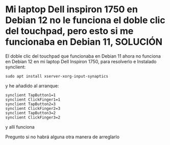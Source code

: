 # Mi laptop Dell inspiron 1750 en Debian 12 no le funciona el doble clic del touchpad, pero esto si me funcionaba en Debian 11, SOLUCIÓN





El doble clic del touchpad que funcionaba en Debian 11 ahora no funciona en Debian 12 en mi laptop Dell Inspiron 1750, para resolverlo e Instalado synclient:
   ```
   sudo apt install xserver-xorg-input-synaptics
   ```

y he añadido al arranque:

   ```
   synclient TapButton1=1
   synclient ClickFinger1=1
   synclient TapButton2=3
   synclient ClickFinger2=3
   synclient TapButton3=2
   synclient ClickFinger3=2
   ```

y allí funciona

Pregunto si no habrá alguna otra manera de arreglarlo

